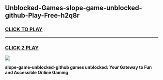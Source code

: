 
## Unblocked-Games-slope-game-unblocked-github-Play-Free-h2q8r
<h3>
<a href="https://premium76.site?title=slope-game-unblocked-github&ref=18A1">CLICK TO PLAY</a></h3>
<hr>

<h3>
<a href="https://premium76.site?title=slope-game-unblocked-github&ref=18A1">CLICK 2 PLAY</a>
  
</h3>

<a href="https://premium76.site?title=slope-game-unblocked-github&ref=18A1"><img src="https://clearcache.store/games.png"></a>


**slope-game-unblocked-github games unblocked: Your Gateway to Fun and Accessible Online Gaming**
